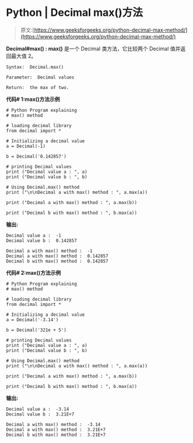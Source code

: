 # Python | Decimal max()方法

> 原文:[https://www.geeksforgeeks.org/python-decimal-max-method/](https://www.geeksforgeeks.org/python-decimal-max-method/)

**Decimal#max() : max()** 是一个 Decimal 类方法，它比较两个 Decimal 值并返回最大值 2。

```
Syntax:  Decimal.max()

Parameter:  Decimal values

Return:  the max of two.

```

**代码# 1:max()方法示例**

```
# Python Program explaining 
# max() method

# loading decimal library
from decimal import *

# Initializing a decimal value
a = Decimal(-1)

b = Decimal('0.142857')

# printing Decimal values
print ("Decimal value a : ", a)
print ("Decimal value b : ", b)

# Using Decimal.max() method
print ("\n\nDecimal a with max() method : ", a.max(a))

print ("Decimal a with max() method : ", a.max(b))

print ("Decimal b with max() method : ", b.max(a))
```

**输出:**

```
Decimal value a :  -1
Decimal value b :  0.142857

Decimal a with max() method :  -1
Decimal a with max() method :  0.142857
Decimal b with max() method :  0.142857

```

**代码# 2:max()方法示例**

```
# Python Program explaining 
# max() method

# loading decimal library
from decimal import *

# Initializing a decimal value
a = Decimal('-3.14')

b = Decimal('321e + 5')

# printing Decimal values
print ("Decimal value a : ", a)
print ("Decimal value b : ", b)

# Using Decimal.max() method
print ("\n\nDecimal a with max() method : ", a.max(a))

print ("Decimal a with max() method : ", a.max(b))

print ("Decimal b with max() method : ", b.max(a))
```

**输出:**

```
Decimal value a :  -3.14
Decimal value b :  3.21E+7

Decimal a with max() method :  -3.14
Decimal a with max() method :  3.21E+7
Decimal b with max() method :  3.21E+7

```
